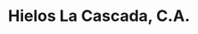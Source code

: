 ---
title: "Hielos La Cascada, C.A."
url: /ciudad-guayana-puerto-ordaz/hielos-la-cascada-c-a/
shop: Wasser
---
